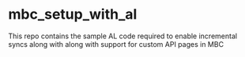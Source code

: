 # mbc_setup_with_al
This repo contains the sample AL code required to enable incremental syncs along with along with support for custom API pages in MBC
